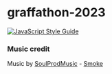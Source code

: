 # graffathon-2023
[![JavaScript Style Guide](https://cdn.rawgit.com/standard/standard/master/badge.svg)](https://github.com/standard/standard)

### Music credit
Music by [SoulProdMusic](https://pixabay.com/music/beats-smoke-143172/) - [Smoke](https://pixabay.com/music/beats-smoke-143172/)